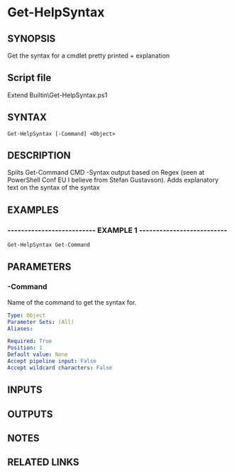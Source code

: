 # Get-HelpSyntax

## SYNOPSIS
Get the syntax for a cmdlet pretty printed + explanation

## Script file
Extend Builtin\Get-HelpSyntax.ps1

## SYNTAX

```
Get-HelpSyntax [-Command] <Object>
```

## DESCRIPTION
Splits Get-Command CMD -Syntax output based on Regex (seen at PowerShell Conf EU I believe from Stefan Gustavson).
Adds explanatory text on the syntax of the syntax

## EXAMPLES

### -------------------------- EXAMPLE 1 --------------------------
```
Get-HelpSyntax Get-Command
```
## PARAMETERS

### -Command
Name of the command to get the syntax for.

```yaml
Type: Object
Parameter Sets: (All)
Aliases: 

Required: True
Position: 1
Default value: None
Accept pipeline input: False
Accept wildcard characters: False
```

## INPUTS

## OUTPUTS

## NOTES

## RELATED LINKS


